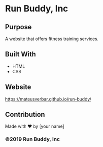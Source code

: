 # Run Buddy, Inc

## Purpose
A website that offers fitness training services. 

## Built With
* HTML
* CSS

## Website
https://mateusverbar.github.io/run-buddy/

## Contribution
Made with ❤️ by [your name]

### ©️2019 Run Buddy, Inc 
